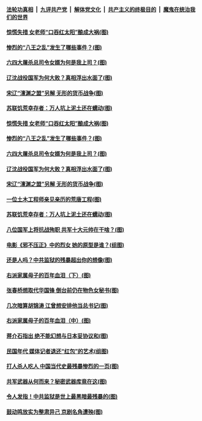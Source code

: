 ####  [法轮功真相](../../../../basic/blob/master/README.md?t=03032201) &nbsp;|&nbsp; [九评共产党](../../../../9ping.md/blob/master/README.md?t=03032201) &nbsp;|&nbsp; [解体党文化](../../../../jtdwh.md/blob/master/README.md?t=03032201)  &nbsp;|&nbsp; [共产主义的终极目的](../../../../gczydzjmd.md/blob/master/README.md?t=03032201) &nbsp;|&nbsp; [魔鬼在统治我们的世界](../../../../mgztzwmdsj.md/blob/master/README.md?t=03032201) 

#### [惊慌失措 女老师“口吞红太阳”酿成大祸(图)](../pages/p6/963843.md?t=03032201) 

#### [惨烈的“八王之乱”发生了哪些事件？(图)](../pages/p6/963837.md?t=03032201) 

#### [六四大屠杀总司令女婿为何是我上司？(图)](../pages/p6/963450.md?t=03032201) 

#### [辽沈战役国军为何大败？真相浮出水面了(图)](../pages/p6/963832.md?t=03032201) 

#### [宋辽“澶渊之盟”另解 无形的货币战争(图)](../pages/p6/963938.md?t=03032201) 

#### [苏联饥荒幸存者：万人坑上泥土还在蠕动(图)](../pages/p6/963590.md?t=03032201) 

#### [惊慌失措 女老师“口吞红太阳”酿成大祸(图)](../pages/p6/963843.md?t=03032201) 

#### [惨烈的“八王之乱”发生了哪些事件？(图)](../pages/p6/963837.md?t=03032201) 

#### [六四大屠杀总司令女婿为何是我上司？(图)](../pages/p6/963450.md?t=03032201) 

#### [辽沈战役国军为何大败？真相浮出水面了(图)](../pages/p6/963832.md?t=03032201) 

#### [宋辽“澶渊之盟”另解 无形的货币战争(图)](../pages/p6/963938.md?t=03032201) 

#### [一位土木工程师亲见亲历的荒唐工程(图)](../pages/p6/961631.md?t=03032201) 

#### [苏联饥荒幸存者：万人坑上泥土还在蠕动(图)](../pages/p6/963590.md?t=03032201) 

#### [八位国军上将抗战殉职 共军十大元帅在干啥？(图)](../pages/p6/960724.md?t=03032201) 

#### [电影《邪不压正》中的烈女 她的原型是谁？(组图)](../pages/p6/963716.md?t=03032201) 

#### [还是人吗？中共监狱的残暴超出你的想像(图)](../pages/p6/963278.md?t=03032201) 

#### [右派家属母子的百年血泪（下）(图)](../pages/p6/962627.md?t=03032201) 

#### [张春桥想取代华国锋 倒台前仍在物色女秘书(图)](../pages/p6/962833.md?t=03032201) 

#### [几次暗算胡锦涛 江曾想安排他当总书记(图)](../pages/p6/941643.md?t=03032201) 

#### [右派家属母子的百年血泪（中）(图)](../pages/p6/962624.md?t=03032201) 

#### [蒋介石指出 绝不能幻想与日本妥协议和(图)](../pages/p6/963714.md?t=03032201) 

#### [民国年代 媒体记者退还“红包”的艺术(组图)](../pages/p6/963262.md?t=03032201) 

#### [打人杀人吃人 中国当代史最残暴惨烈的一页(图)](../pages/p6/963122.md?t=03032201) 

#### [共军武器从何而来？秘密武器库竟在这(图)](../pages/p6/960726.md?t=03032201) 

#### [令人发指！中共监狱是世上最黑暗最残暴的(图)](../pages/p6/963279.md?t=03032201) 

#### [鼓动鸣放实为整肃异己 京剧名角遭殃(图)](../pages/p6/963260.md?t=03032201) 

